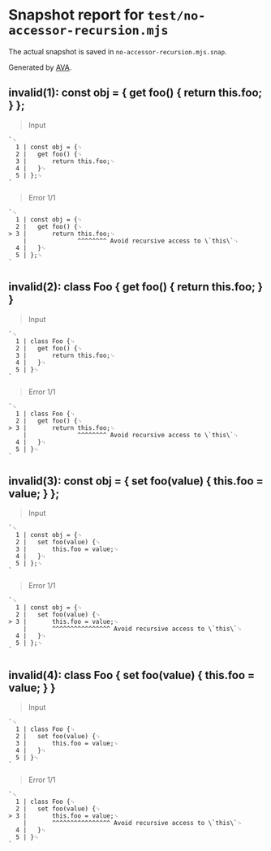 # Snapshot report for `test/no-accessor-recursion.mjs`

The actual snapshot is saved in `no-accessor-recursion.mjs.snap`.

Generated by [AVA](https://avajs.dev).

## invalid(1): const obj = { get foo() { return this.foo; } };

> Input

    `␊
      1 | const obj = {␊
      2 | 	get foo() {␊
      3 | 		return this.foo;␊
      4 | 	}␊
      5 | };␊
    `

> Error 1/1

    `␊
      1 | const obj = {␊
      2 | 	get foo() {␊
    > 3 | 		return this.foo;␊
        | 		       ^^^^^^^^ Avoid recursive access to \`this\`␊
      4 | 	}␊
      5 | };␊
    `

## invalid(2): class Foo { get foo() { return this.foo; } }

> Input

    `␊
      1 | class Foo {␊
      2 | 	get foo() {␊
      3 | 		return this.foo;␊
      4 | 	}␊
      5 | }␊
    `

> Error 1/1

    `␊
      1 | class Foo {␊
      2 | 	get foo() {␊
    > 3 | 		return this.foo;␊
        | 		       ^^^^^^^^ Avoid recursive access to \`this\`␊
      4 | 	}␊
      5 | }␊
    `

## invalid(3): const obj = { set foo(value) { this.foo = value; } };

> Input

    `␊
      1 | const obj = {␊
      2 | 	set foo(value) {␊
      3 | 		this.foo = value;␊
      4 | 	}␊
      5 | };␊
    `

> Error 1/1

    `␊
      1 | const obj = {␊
      2 | 	set foo(value) {␊
    > 3 | 		this.foo = value;␊
        | 		^^^^^^^^^^^^^^^^ Avoid recursive access to \`this\`␊
      4 | 	}␊
      5 | };␊
    `

## invalid(4): class Foo { set foo(value) { this.foo = value; } }

> Input

    `␊
      1 | class Foo {␊
      2 | 	set foo(value) {␊
      3 | 		this.foo = value;␊
      4 | 	}␊
      5 | }␊
    `

> Error 1/1

    `␊
      1 | class Foo {␊
      2 | 	set foo(value) {␊
    > 3 | 		this.foo = value;␊
        | 		^^^^^^^^^^^^^^^^ Avoid recursive access to \`this\`␊
      4 | 	}␊
      5 | }␊
    `
